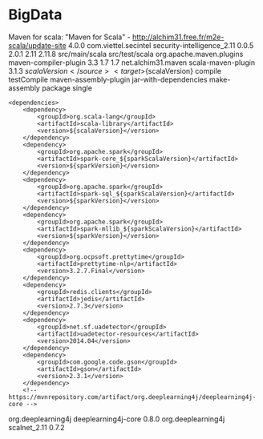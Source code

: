 # BigData
Maven for scala: "Maven for Scala" - http://alchim31.free.fr/m2e-scala/update-site
<project xmlns="http://maven.apache.org/POM/4.0.0" xmlns:xsi="http://www.w3.org/2001/XMLSchema-instance"
	xsi:schemaLocation="http://maven.apache.org/POM/4.0.0 http://maven.apache.org/xsd/maven-4.0.0.xsd">
	<modelVersion>4.0.0</modelVersion>
	<groupId>com.viettel.secintel</groupId>
	<artifactId>security-intelligence_2.11</artifactId>
	<version>0.0.5</version>
	<properties>
		<sparkVersion>2.0.1</sparkVersion>
		<sparkScalaVersion>2.11</sparkScalaVersion>
		<scalaVersion>2.11.8</scalaVersion>
	</properties>
	<build>
		<sourceDirectory>src/main/scala</sourceDirectory>
		<testSourceDirectory>src/test/scala</testSourceDirectory>
		<plugins>
			<plugin>
				<groupId>org.apache.maven.plugins</groupId>
				<artifactId>maven-compiler-plugin</artifactId>
				<version>3.3</version>
				<configuration>
					<source>1.7</source>
					<target>1.7</target>
				</configuration>
			</plugin>
			<plugin>
				<groupId>net.alchim31.maven</groupId>
				<artifactId>scala-maven-plugin</artifactId>
				<version>3.1.3</version>
				<configuration>
					<source>${scalaVersion}</source>
					<target>${scalaVersion}</target>
				</configuration>
				<executions>
					<execution>
						<goals>
							<goal>compile</goal>
							<goal>testCompile</goal>
						</goals>
					</execution>
				</executions>
			</plugin>
			<plugin>
				<artifactId>maven-assembly-plugin</artifactId>
				<configuration>
					<descriptorRefs>
						<descriptorRef>jar-with-dependencies</descriptorRef>
					</descriptorRefs>
				</configuration>
				<executions>
					<execution>
						<id>make-assembly</id>
						<phase>package</phase>
						<goals>
							<goal>single</goal>
						</goals>
					</execution>
				</executions>
			</plugin>
		</plugins>
	</build>

	<dependencies>
		<dependency>
			<groupId>org.scala-lang</groupId>
			<artifactId>scala-library</artifactId>
			<version>${scalaVersion}</version>
		</dependency>
		<dependency>
			<groupId>org.apache.spark</groupId>
			<artifactId>spark-core_${sparkScalaVersion}</artifactId>
			<version>${sparkVersion}</version>
		</dependency>
		<dependency>
			<groupId>org.apache.spark</groupId>
			<artifactId>spark-sql_${sparkScalaVersion}</artifactId>
			<version>${sparkVersion}</version>
		</dependency>
		<dependency>
			<groupId>org.apache.spark</groupId>
			<artifactId>spark-mllib_${sparkScalaVersion}</artifactId>
			<version>${sparkVersion}</version>
		</dependency>
		<dependency>
			<groupId>org.ocpsoft.prettytime</groupId>
			<artifactId>prettytime-nlp</artifactId>
			<version>3.2.7.Final</version>
		</dependency>
		<dependency>
			<groupId>redis.clients</groupId>
			<artifactId>jedis</artifactId>
			<version>2.7.3</version>
		</dependency>
		<dependency>
			<groupId>net.sf.uadetector</groupId>
			<artifactId>uadetector-resources</artifactId>
			<version>2014.04</version>
		</dependency>
		<dependency>
			<groupId>com.google.code.gson</groupId>
			<artifactId>gson</artifactId>
			<version>2.3.1</version>
		</dependency>
		<!-- https://mvnrepository.com/artifact/org.deeplearning4j/deeplearning4j-core -->
<dependency>
    <groupId>org.deeplearning4j</groupId>
    <artifactId>deeplearning4j-core</artifactId>
    <version>0.8.0</version>
</dependency>
<dependency>
    <groupId>org.deeplearning4j</groupId>
    <artifactId>scalnet_2.11</artifactId>
    <version>0.7.2</version>
</dependency>
	</dependencies>
</project>
